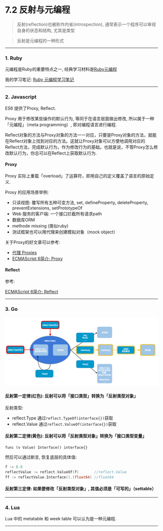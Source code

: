 # 7.2 反射与元编程

> 反射(reflection)也被称作内省(introspection), 通常表示一个程序可以审视自身的状态和结构, 尤其是类型

> 反射是元编程的一种形式

---

### 1. Ruby

元编程是Ruby的重要特点之一, 经典学习材料是[Ruby元编程](https://book.douban.com/subject/26575429/)

我的学习笔记: [Ruby 元编程学习笔记](https://zhongfox.github.io/2013/03/17/ruby-metaprograming/)

---

### 2. Javascript

ES6 提供了Proxy, Reflect.

Proxy 用于修改某些操作的默认行为, 等同于在语言层面做出修改, 所以属于一种「元编程」（meta programming）, 即对编程语言进行编程.

Reflect对象的方法与Proxy对象的方法一一对应，只要是Proxy对象的方法，就能在Reflect对象上找到对应的方法。这就让Proxy对象可以方便地调用对应的Reflect方法，完成默认行为，作为修改行为的基础。也就是说，不管Proxy怎么修改默认行为，你总可以在Reflect上获取默认行为.

#### Proxy

Proxy 实际上重载「overload」了运算符，即用自己的定义覆盖了语言的原始定义.

Proxy 的应用场景举例:

* 只读视图: 覆写所有五种可变方法, set, defineProperty, deleteProperty, preventExtensions, setPrototypeOf
* Web 服务的客户端: 一个接口拦截所有请求path
* 数据库ORM
* methode missing (类似ruby)
* 测试框架也可以用代理来创建模拟对象（mock object）

关于Proxy的好文章可以参考:

* [代理 Proxies](http://www.infoq.com/cn/articles/es6-in-depth-proxies-and-reflect/)
* [ECMAScript 6简介: Proxy](http://es6.ruanyifeng.com/#docs/proxy)

#### Reflect

参考:

[ECMAScript 6简介: Reflect](http://es6.ruanyifeng.com/#docs/reflect)

---

### 3. Go

![反射三定律](/images/reflection.png)

#### 反射第一定律(红色): 反射可以将「接口类型」转换为「反射类型对象」

反射类型:
* reflect.Type 通过`reflect.TypeOf(interface{})`获取
* reflect.Value 通过`reflect.ValueOf(interface{})`获取

#### 反射第二定律(黄色): 反射可以将「反射类型对象」转换为「接口类型变量」

`func (v Value) Interface() interface{}`

然后可以通过断言, 恢复底层的具体值:

```go
f := 8.8
reflectValue := reflect.ValueOf(f)       //reflect.Value
ff := reflectValue.Interface().(float64) //float64
```

#### 反射第三定律: 如果要修改「反射类型对象」, 其值必须是「可写的」（settable）

---

### 4. Lua

Lua 中的 metatable 和 week table 可以认为是一种元编程. <!--todo-->

---
